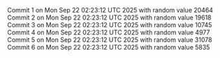 Commit 1 on Mon Sep 22 02:23:12 UTC 2025 with random value 20464
Commit 2 on Mon Sep 22 02:23:12 UTC 2025 with random value 19618
Commit 3 on Mon Sep 22 02:23:12 UTC 2025 with random value 10745
Commit 4 on Mon Sep 22 02:23:12 UTC 2025 with random value 4977
Commit 5 on Mon Sep 22 02:23:12 UTC 2025 with random value 31078
Commit 6 on Mon Sep 22 02:23:12 UTC 2025 with random value 5835
